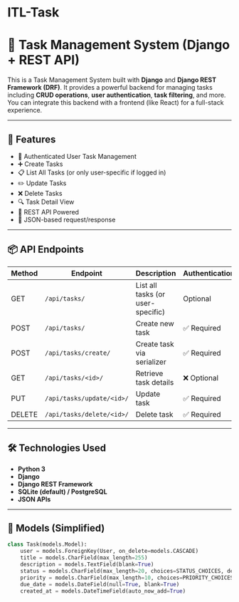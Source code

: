 # ITL-Task

# 📝 Task Management System (Django + REST API)

This is a Task Management System built with **Django** and **Django REST Framework (DRF)**. It provides a powerful backend for managing tasks including **CRUD operations**, **user authentication**, **task filtering**, and more. You can integrate this backend with a frontend (like React) for a full-stack experience.

---

## 🚀 Features

- 🔐 Authenticated User Task Management
- ➕ Create Tasks
- 📋 List All Tasks (or only user-specific if logged in)
- ✏️ Update Tasks
- ❌ Delete Tasks
- 🔍 Task Detail View
- 🧠 REST API Powered
- 🔄 JSON-based request/response

---

## 📦 API Endpoints

| Method | Endpoint                 | Description                      | Authentication |
|--------|--------------------------|----------------------------------|----------------|
| GET    | `/api/tasks/`            | List all tasks (or user-specific)| Optional       |
| POST   | `/api/tasks/`            | Create new task                  | ✅ Required     |
| POST   | `/api/tasks/create/`     | Create task via serializer       | ✅ Required     |
| GET    | `/api/tasks/<id>/`       | Retrieve task details            | ❌ Optional     |
| PUT    | `/api/tasks/update/<id>/`| Update task                      | ✅ Required     |
| DELETE | `/api/tasks/delete/<id>/`| Delete task                      | ✅ Required     |

---

## 🛠️ Technologies Used

- **Python 3**
- **Django**
- **Django REST Framework**
- **SQLite (default) / PostgreSQL**
- **JSON APIs**

---

## 🧩 Models (Simplified)

```python
class Task(models.Model):
    user = models.ForeignKey(User, on_delete=models.CASCADE)
    title = models.CharField(max_length=255)
    description = models.TextField(blank=True)
    status = models.CharField(max_length=20, choices=STATUS_CHOICES, default='pending')
    priority = models.CharField(max_length=10, choices=PRIORITY_CHOICES, default='medium')
    due_date = models.DateField(null=True, blank=True)
    created_at = models.DateTimeField(auto_now_add=True)
